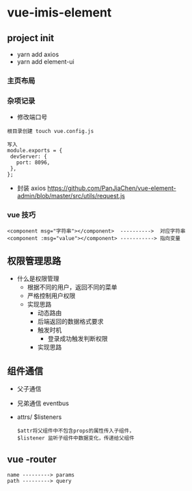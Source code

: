 # vue-imis-element

## project init

- yarn add axios
- yarn add element-ui

### 主页布局

### 杂项记录

- 修改端口号

```
根目录创建 touch vue.config.js

写入
module.exports = {
 devServer: {
   port: 8096,
 },
};

```

- 封装 axios
  https://github.com/PanJiaChen/vue-element-admin/blob/master/src/utils/request.js

### vue 技巧

```
<component msg="字符串"></component>  ---------->  对应字符串
<component :msg="value"></component> -----------> 指向变量

```

## 权限管理思路

- 什么是权限管理
  - 根据不同的用户，返回不同的菜单
  - 严格控制用户权限
  - 实现思路
    - 动态路由
    - 后端返回的数据格式要求
    - 触发时机
      - 登录成功触发判断权限
    - 实现思路

## 组件通信

- 父子通信

- 兄弟通信 eventbus

- attrs/ \$listeners

  ```
  $attr将父组件中不包含props的属性传入子组件，
  $listener 监听子组件中数据变化，传递给父组件
  ```

## vue -router

```
name ---------> params
path ---------> query
```
